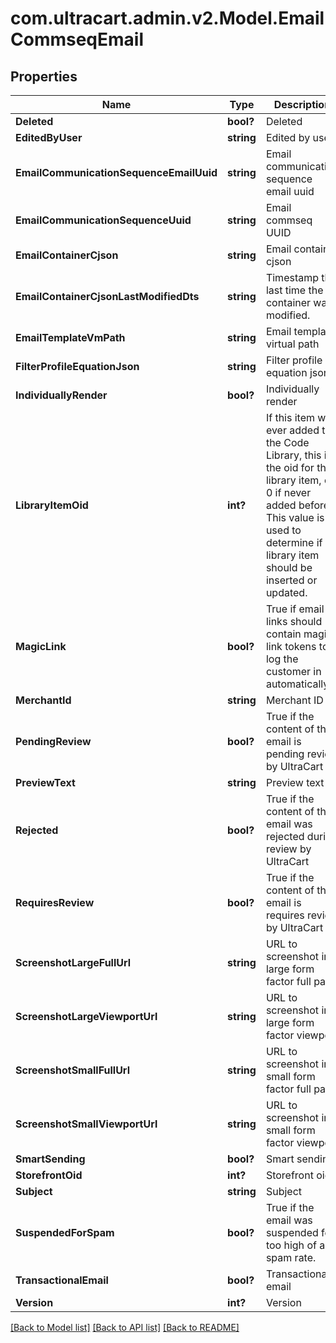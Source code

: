# com.ultracart.admin.v2.Model.EmailCommseqEmail
## Properties

Name | Type | Description | Notes
------------ | ------------- | ------------- | -------------
**Deleted** | **bool?** | Deleted | [optional] 
**EditedByUser** | **string** | Edited by user | [optional] 
**EmailCommunicationSequenceEmailUuid** | **string** | Email communication sequence email uuid | [optional] 
**EmailCommunicationSequenceUuid** | **string** | Email commseq UUID | [optional] 
**EmailContainerCjson** | **string** | Email container cjson | [optional] 
**EmailContainerCjsonLastModifiedDts** | **string** | Timestamp the last time the container was modified. | [optional] 
**EmailTemplateVmPath** | **string** | Email template virtual path | [optional] 
**FilterProfileEquationJson** | **string** | Filter profile equation json | [optional] 
**IndividuallyRender** | **bool?** | Individually render | [optional] 
**LibraryItemOid** | **int?** | If this item was ever added to the Code Library, this is the oid for that library item, or 0 if never added before.  This value is used to determine if a library item should be inserted or updated. | [optional] 
**MagicLink** | **bool?** | True if email links should contain magic link tokens to log the customer in automatically | [optional] 
**MerchantId** | **string** | Merchant ID | [optional] 
**PendingReview** | **bool?** | True if the content of this email is pending review by UltraCart | [optional] 
**PreviewText** | **string** | Preview text | [optional] 
**Rejected** | **bool?** | True if the content of this email was rejected during review by UltraCart | [optional] 
**RequiresReview** | **bool?** | True if the content of this email is requires review by UltraCart | [optional] 
**ScreenshotLargeFullUrl** | **string** | URL to screenshot in large form factor full page | [optional] 
**ScreenshotLargeViewportUrl** | **string** | URL to screenshot in large form factor viewport | [optional] 
**ScreenshotSmallFullUrl** | **string** | URL to screenshot in small form factor full page | [optional] 
**ScreenshotSmallViewportUrl** | **string** | URL to screenshot in small form factor viewport | [optional] 
**SmartSending** | **bool?** | Smart sending | [optional] 
**StorefrontOid** | **int?** | Storefront oid | [optional] 
**Subject** | **string** | Subject | [optional] 
**SuspendedForSpam** | **bool?** | True if the email was suspended for too high of a spam rate. | [optional] 
**TransactionalEmail** | **bool?** | Transactional email | [optional] 
**Version** | **int?** | Version | [optional] 


[[Back to Model list]](../README.md#documentation-for-models) [[Back to API list]](../README.md#documentation-for-api-endpoints) [[Back to README]](../README.md)

